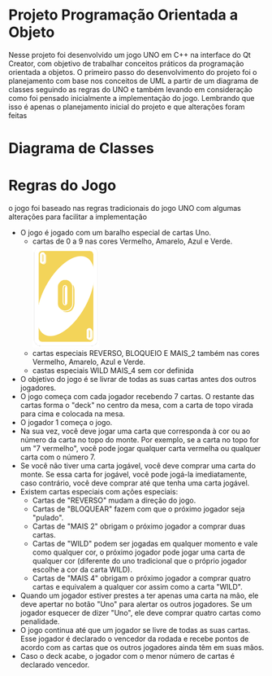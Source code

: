 # Projeto Programação Orientada a Objeto

Nesse projeto foi desenvolvido um jogo UNO em C++ na interface do Qt Creator, com objetivo de trabalhar conceitos práticos da programação orientada a objetos. O primeiro passo do desenvolvimento do projeto foi o planejamento com base nos conceitos de UML a partir de um diagrama de classes seguindo as regras do UNO e também levando em consideração como foi pensado inicialmente a implementação do jogo. Lembrando que isso é apenas o planejamento inicial do projeto e que alterações foram feitas

# Diagrama de Classes



# Regras do Jogo

o jogo foi baseado nas regras tradicionais do jogo UNO com algumas alterações para facilitar a implementação

- O jogo é jogado com um baralho especial de cartas Uno.
    - cartas de 0 a 9 nas cores Vermelho, Amarelo, Azul e Verde.
    ![alt text](https://github.com/pedrohharenza/Projeto_Prog_Orientada_Obj/blob/main/Projeto_Orientada/img/0_amarelo.png) 
    - cartas especiais REVERSO, BLOQUEIO E MAIS_2 também nas cores Vermelho, Amarelo, Azul e Verde.
    - castas especiais WILD MAIS_4 sem cor definida
- O objetivo do jogo é se livrar de todas as suas cartas antes dos outros jogadores.
- O jogo começa com cada jogador recebendo 7 cartas. O restante das cartas forma o "deck" no centro da mesa, com a carta de topo virada para cima e colocada na mesa.
- O jogador 1 começa o jogo.
- Na sua vez, você deve jogar uma carta que corresponda à cor ou ao número da carta no topo do monte. Por exemplo, se a carta no topo for um "7 vermelho", você pode jogar qualquer carta vermelha ou qualquer carta com o número 7.
- Se você não tiver uma carta jogável, você deve comprar uma carta do monte. Se essa carta for jogável, você pode jogá-la imediatamente, caso contrário, você deve comprar até que tenha uma carta jogável.
- Existem cartas especiais com ações especiais:
  - Cartas de "REVERSO" mudam a direção do jogo.
  - Cartas de "BLOQUEAR" fazem com que o próximo jogador seja "pulado".
  - Cartas de "MAIS 2" obrigam o próximo jogador a comprar duas cartas.
  - Cartas de "WILD" podem ser jogadas em qualquer momento e vale como qualquer cor, o próximo jogador pode jogar uma carta de qualquer cor (diferente do uno tradicional que o próprio jogador escolhe a cor da carta WILD).
  - Cartas de "MAIS 4" obrigam o próximo jogador a comprar quatro cartas e equivalem a qualquer cor assim como a carta "WILD".
- Quando um jogador estiver prestes a ter apenas uma carta na mão, ele deve apertar no botão "Uno" para alertar os outros jogadores. Se um jogador esquecer de dizer "Uno", ele deve comprar quatro cartas como penalidade.
- O jogo continua até que um jogador se livre de todas as suas cartas. Esse jogador é declarado o vencedor da rodada e recebe pontos de acordo com as cartas que os outros jogadores ainda têm em suas mãos.
- Caso o deck acabe, o jogador com o menor número de cartas é declarado vencedor.
